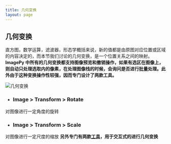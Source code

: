 ```yaml
---
title: 几何变换
layout: page
---
```


## 几何变换
直方图，数学运算，滤波器，形态学概括来说，新的值都是由原图对应位置或区域的内容决定的，而本节我们讨论的几何变换，是一个位置关系之间的映射。
**ImagePy 中所有的几何变换都支持图像预览和撤销操作，如果有选区在图像上，则自动只处理选取内的像素，在处理图像栈的时候，会询问是否进行批量处理。此外由于这种变换操作性较强，因而专门设计了两款工具。**

![](http://home.imagepy.org/manual/trans2.png "几何变换")
* ### Image > Transform > Rotate
对图像进行一定角度的旋转
* ### Image > Transform > Scale
对图像进行一定尺度的缩放
**另外专门有两款[工具](./tools.html#变换类 "形态学运算")，用于交互式的进行几何变换**